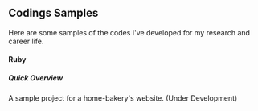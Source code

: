 Codings Samples
--------------------
Here are some samples of the codes I've developed for my research and career life.

#### Ruby
##### Quick Overview
A sample project for a home-bakery's website. (Under Development)